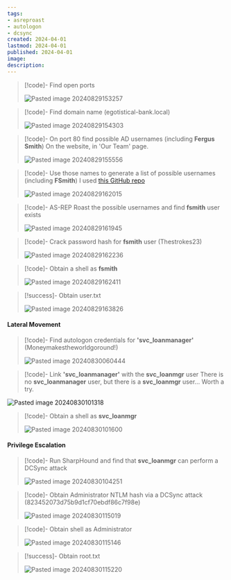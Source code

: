 ```yaml
---
tags:
- asreproast
- autologon
- dcsync
created: 2024-04-01
lastmod: 2024-04-01
published: 2024-04-01
image:
description: 
---
```

>[!code]- Find open ports
>
>![Pasted image 20240829153257](Images/Pasted%20image%2020240829153257.png)

>[!code]- Find domain name (egotistical-bank.local)
>
>![Pasted image 20240829154303](Images/Pasted%20image%2020240829154303.png)

>[!code]- On port 80 find possible AD usernames (including **Fergus Smith**)
>On the website, in 'Our Team' page.
>
>![Pasted image 20240829155556](Images/Pasted%20image%2020240829155556.png)

>[!code]- Use those names to generate a list of possible usernames (including **FSmith**)
>I used [this GitHub repo](https://github.com/w0Tx/generate-ad-username)
>
>![Pasted image 20240829162015](Images/Pasted%20image%2020240829162015.png)

>[!code]- AS-REP Roast the possible usernames and find **fsmith** user exists
>
>![Pasted image 20240829161945](Images/Pasted%20image%2020240829161945.png)

>[!code]- Crack password hash for **fsmith** user (Thestrokes23)
>
>![Pasted image 20240829162236](Images/Pasted%20image%2020240829162236.png)

>[!code]- Obtain a shell as **fsmith**
>
>![Pasted image 20240829162411](Images/Pasted%20image%2020240829162411.png)

>[!success]- Obtain user.txt
>
>![Pasted image 20240829163826](Images/Pasted%20image%2020240829163826.png)
#### Lateral Movement

>[!code]- Find autologon credentials for **'svc_loanmanager'** (Moneymakestheworldgoround!)
>
>![Pasted image 20240830060444](Images/Pasted%20image%2020240830060444.png)

>[!code]- Link **'svc_loanmanager'** with the **svc_loanmgr** user
>There is no **svc_loanmanager** user, but there is a **svc_loanmgr** user... Worth a try.
>
![Pasted image 20240830101318](Images/Pasted%20image%2020240830101318.png)

>[!code]- Obtain a shell as **svc_loanmgr**
>
>![Pasted image 20240830101600](Images/Pasted%20image%2020240830101600.png)
#### Privilege Escalation

>[!code]- Run SharpHound and find that **svc_loanmgr** can perform a DCSync attack
>
>![Pasted image 20240830104251](Images/Pasted%20image%2020240830104251.png)

>[!code]- Obtain Administrator NTLM hash via a DCSync attack (823452073d75b9d1cf70ebdf86c7f98e)
>
>![Pasted image 20240830115019](Images/Pasted%20image%2020240830115019.png)

>[!code]- Obtain shell as Administrator
>
>![Pasted image 20240830115146](Images/Pasted%20image%2020240830115146.png)

>[!success]- Obtain root.txt
>
>![Pasted image 20240830115220](Images/Pasted%20image%2020240830115220.png)



